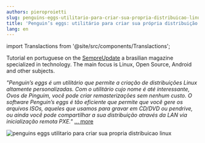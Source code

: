 ```yaml
---
authors: pieroproietti
slug: penguins-eggs-utilitario-para-criar-sua-propria-distribuicao-linux
title: 'Penguin’s eggs: utilitário para criar sua própria distribuição Linux!'
lang: en
---
```

import Translactions from '@site/src/components/Translactions';

<Translactions />

Tutorial en portuguese on the [SempreUpdate](https://sempreupdate.com.br/) a brasilian magazine specialized in technology. The main focus is Linux, Open Source, Android and other subjects.


_"Penguin’s eggs é um utilitário que permite a criação de distribuições Linux altamente personalizadas. Com o utilitário cujo nome é até interessante, Ovos de Pinguim, você pode criar remasterizações sem nenhum custo. O software Penguin’s eggs é tão eficiente que permite que você gere os arquivos ISOs, aqueles que usamos para gravar em CD/DVD ou pendrive, ou ainda você pode compartilhar a sua distribuição através da LAN via inicialização remota PXE."_ [... more](https://sempreupdate.com.br/penguins-eggs-utilitario-para-criar-sua-propria-distribuicao-linux/)


![penguins eggs utilitario para criar sua propria distribuicao linux](/images/penguins-eggs-utilitario-para-criar-sua-propria-distribuicao-linux.png)




